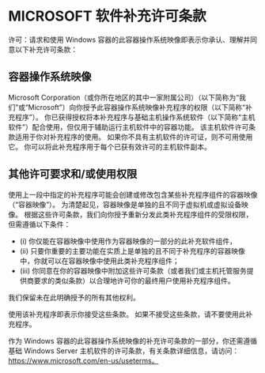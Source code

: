
# <a name="microsoft-software-supplemental-license-terms"></a>MICROSOFT 软件补充许可条款

许可：请求和使用 Windows 容器的此容器操作系统映像即表示你承认、理解并同意以下补充许可条款：

## <a name="container-os-image"></a>容器操作系统映像 

Microsoft Corporation（或你所在地区的其中一家附属公司）（以下简称为“我们”或“Microsoft”）向你授予此容器操作系统映像补充程序的权限（以下简称“补充程序”）。 你已获得授权将本补充程序与基础主机操作系统软件（以下简称“主机软件”）配合使用，但仅用于辅助运行主机软件中的容器功能。  该主机软件许可条款适用于你对补充程序的使用。 如果你不具有主机软件的许可证，则不可用使用它。 你可以将此补充程序用于每个已获有效许可的主机软件副本。

## <a name="additional-licensing-requirements-andor-use-rights"></a>其他许可要求和/或使用权限 

使用上一段中指定的补充程序可能会创建或修改包含某些补充程序组件的容器映像（“容器映像”）。 为清楚起见，容器映像是单独的且不同于虚拟机或虚拟设备映像。  根据这些许可条款，我们向你授予重新分发此类补充程序组件的受限权限，但需遵循以下条件：

* (i) 你仅能在容器映像中使用作为容器映像的一部分的此补充软件组件，
* (ii) 只要你重要的主要功能在实质上是单独的且不同于补充程序的容器映像中，你就可以在容器映像中使用此类补充程序组件； 
* (iii) 你同意在你的容器映像中附加这些许可条款（或者我们或主机托管服务提供商要求的类似条款）以合理地许可你的最终用户使用补充程序组件。

我们保留未在此明确授予的所有其他权利。

使用该补充程序即表示你接受这些条款。 如果不接受这些条款，请不要使用此补充程序。

作为 Windows 容器的此容器操作系统映像的补充许可条款的一部分，你还需遵循基础 Windows Server 主机软件的许可条款，有关条款详细信息，请访问：https://www.microsoft.com/en-us/useterms。  
